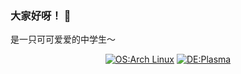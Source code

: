 ### 大家好呀！ 👋

是一只可可爱爱的中学生～

<div align="center">
  
  [![OS:Arch Linux](https://img.shields.io/badge/OS-Arch-blue?style=flat-square&logo=archlinux)](https://archlinux.org)
  [![DE:Plasma](https://img.shields.io/badge/DE-Plasma-darkblue?style=flat-square&logo=KDE)](https://kde.org)

  
</div>
